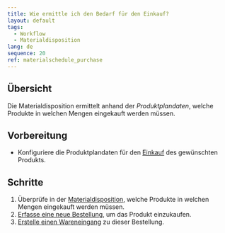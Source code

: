 ```yaml
---
title: Wie ermittle ich den Bedarf für den Einkauf?
layout: default
tags:
  - Workflow
  - Materialdisposition
lang: de
sequence: 20
ref: materialschedule_purchase
---
```


## Übersicht
Die Materialdisposition ermittelt anhand der *Produktplandaten*, welche Produkte in welchen Mengen eingekauft werden müssen.

## Vorbereitung
- Konfiguriere die Produktplandaten für den [Einkauf](Produktplandaten#einkauf) des gewünschten Produkts.

## Schritte
1. Überprüfe in der [Materialdisposition](Menu), welche Produkte in welchen Mengen eingekauft werden müssen.
1. [Erfasse eine neue Bestellung](Bestellung_erfassen), um das Produkt einzukaufen.
1. [Erstelle einen Wareneingang](Zu_Bestellung_Wareneingang_erstellen) zu dieser Bestellung.
